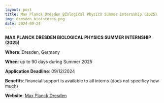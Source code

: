 ```yaml
---
layout: post
title: Max Planck Dresden Biological Physics Summer Internship (2025)
img: dresden_biointerns.png
date: 2024-09-24
---
```


**MAX PLANCK DRESDEN BIOLOGICAL PHYSICS SUMMER INTERNSHIP (2025)**

**Where**: Dresden, Germany

**When**: up to 90 days during Summer 2025

**Application Deadline**: 09/12/2024

**Benefits**: financial support is available to all interns (does not specificy how much)

**Website**: [Max Planck Dresden](https://www.pks.mpg.de/order-and-disorder-in-driven-systems/jobs/biological-physics-summer-internship)
